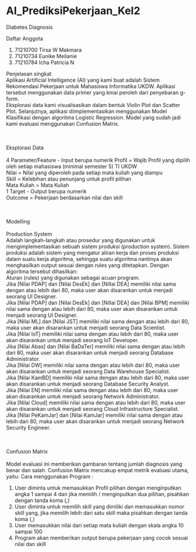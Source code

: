 # AI_PrediksiPekerjaan_Kel2
Diabetes Diagnosis

Daftar Anggota

1. 71210700 Tirsa W Makmara
2. 71210734 Eunike Meilanie
3. 71210784 Icha Patricia N<br>

Penjelasan singkat<br>
Aplikasi Artificial Intelligence (AI) yang kami buat adalah Sistem Rekomendasi Pekerjaan untuk Mahasiswa Informatika UKDW. Aplikasi tersebut menggunakan data primer yang kmai peroleh dari penyebaran g-form. <br>
Eksplorasi data kami visualisasikan dalam bentuk Violin Plot dan Scatter Plot. Selanjutnya, aplikasi diimplementasikan menggunakan Model Klasifikasi dengan algoritma Logistic Regression. Model yang sudah jadi kami evaluasi menggunakan Confusion Matrix. <br><br><br>

Eksplorasi Data<br><br>
4 Parameter/Feature - Input berupa numerik
Profil = Wajib Profil yang dipilih oleh setiap mahasiswa (minimal semester 5) TI UKDW<br>
Nilai = Nilai yang diperoleh pada setiap mata kuliah yang diampu<br>
Skill = Kelebihan atau penunjang untuk profil pilihan<br>
Mata Kuliah = Mata Kuliah<br>
1 Target - Output berupa numerik<br>
Outcome  = Pekerjaan berdasarkan nilai dan skill<br><br><br>

Modelling<br><br>
Production System<br>
Adalah langkah-langkah atau prosedur yang digunakan untuk mengimplementasikan sebuah sistem produksi (production system). Sistem produksi adalah sistem yang mengatur aliran kerja dan proses produksi dalam suatu kerja algoritma, sehingga suatu algoritma nantinya akan menghasilkan output sesuai dengan rules yang ditetapkan.
Dengan algoritma tersebut dihasilkan:<br>
Aturan (rules) yang digunakan sebagai acuan program:<br>
Jika [Nilai PDAP] dan [Nilai DesEk] dan [NilIai DEA] memiliki nilai sama dengan atau lebih dari 80, maka user akan disarankan untuk menjadi seorang UI Designer. <br>
Jika [Nilai PDAP] dan [Nilai DesEk] dan [NilIai DEA] dan [Nilai BPM] memiliki nilai sama dengan atau lebih dari 80, maka user akan disarankan untuk menjadi seorang UI Designer. <br>
Jika [Nilai ML] dan [Nilai JST] memiliki nilai sama dengan atau lebih dari 80, maka user akan disarankan untuk menjadi seorang Data Scientist.  <br>
Jika [Nilai IoT] memiliki nilai sama dengan atau lebih dari 80, maka user akan disarankan untuk menjadi seorang IoT Developer.  <br>
Jika [Nilai Abas] dan [Nilai BaDaTer] memiliki nilai sama dengan atau lebih dari 80, maka user akan disarankan untuk menjadi seorang Database Administrator.  <br>
Jika [Nilai DW] memiliki nilai sama dengan atau lebih dari 80, maka user akan disarankan untuk menjadi seorang Data Warehouse Specialist.  <br>
Jika [Nilai KamBD] memiliki nilai sama dengan atau lebih dari 80, maka user akan disarankan untuk menjadi seorang Database Security Analyst.  <br>
Jika [Nilai EN] memiliki nilai sama dengan atau lebih dari 80, maka user akan disarankan untuk menjadi seorang Network Administrator.  <br>
Jika [Nilai Cloud] memiliki nilai sama dengan atau lebih dari 80, maka user akan disarankan untuk menjadi seorang Cloud Infrastructure Specialist.  <br>
Jika [Nilai PeKamJar] dan [Nilai KamJar] memiliki nilai sama dengan atau lebih dari 80, maka user akan disarankan untuk menjadi seorang Network Security Engineer. <br><br><br>
 

Confusion Matrix<br><br>
Model evaluasi ini memberikan gambaran tentang jumlah diagnosis yang benar dan salah. Confusion Matrix mencakup empat metrik evaluasi utama, yaitu:
Cara menggunakan Program :<br>
1. User diminta untuk memasukkan Profil pilihan dengan menginputkan angka 1 sampai 4 dan jika memilih / menginputkan dua pilihan, pisahkan dengan tanda koma (,)<br>
2. User diminta untuk memilih skill yang dimiliki dan memasukkan nomor skill yang, jika memilih lebih dari satu skill maka pisahkan dengan tanda koma (,)<br>
3. User memasukkan nilai dari setiap mata kuliah dengan skala angka 10 sampai 100<br>
4. Program akan memberikan output berupa pekerjaan yang cocok sesuai nilai dan skill<br>
